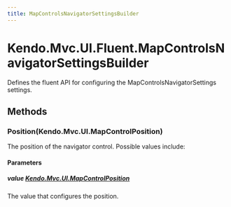 ```yaml
---
title: MapControlsNavigatorSettingsBuilder
---
```


# Kendo.Mvc.UI.Fluent.MapControlsNavigatorSettingsBuilder
Defines the fluent API for configuring the MapControlsNavigatorSettings settings.




## Methods


### Position(Kendo.Mvc.UI.MapControlPosition)
The position of the navigator control. Possible values include:


#### Parameters

##### value [Kendo.Mvc.UI.MapControlPosition](/api/wrappers/aspnet-mvc/Kendo.Mvc.UI/MapControlPosition)
The value that configures the position.






